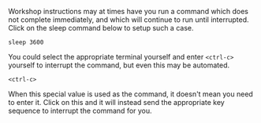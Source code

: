 Workshop instructions may at times have you run a command which does not complete immediately, and which will continue to run until interrupted. Click on the sleep command below to setup such a case.

```execute
sleep 3600
```

You could select the appropriate terminal yourself and enter `<ctrl-c>` yourself to interrupt the command, but even this may be automated.

```execute
<ctrl-c>
```

When this special value is used as the command, it doesn't mean you need to enter it. Click on this and it will instead send the appropriate key sequence to interrupt the command for you.
